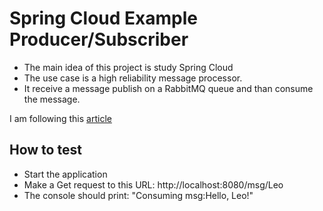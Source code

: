 # Spring Cloud Example Producer/Subscriber

* The main idea of this project is study Spring Cloud
* The use case is a high reliability message processor.
* It receive a message publish on a RabbitMQ queue and than consume the message.

I am following this  [article](https://stackabuse.com/spring-cloud-stream-with-rabbitmq-message-driven-microservices/)

## How to test

* Start the application
* Make a Get request to this URL: http://localhost:8080/msg/Leo
* The console should print: "Consuming msg:Hello, Leo!"
